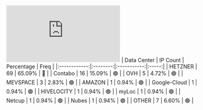 ![Diagramm](https://github.com/obajay/StateSync-snapshots/blob/main/Projects/Ojo/1/README.md)
| Data Center | IP Count | Percentage | Freq |
|:------------:|:--------:|:-----------:|:-----:|
| HETZNER | 69 | 65.09% | 🔴 |
| Contabo | 16 | 15.09% | 🟢 |
| OVH | 5 | 4.72% | 🟢 |
| MEVSPACE | 3 | 2.83% | 🟢 |
| AMAZON | 1 | 0.94% | 🟢 |
| Google-Cloud | 1 | 0.94% | 🟢 |
| HIVELOCITY | 1 | 0.94% | 🟢 |
| myLoc | 1 | 0.94% | 🟢 |
| Netcup | 1 | 0.94% | 🟢 |
| Nubes | 1 | 0.94% | 🟢 |
| OTHER | 7 | 6.60% | 🟢 |
